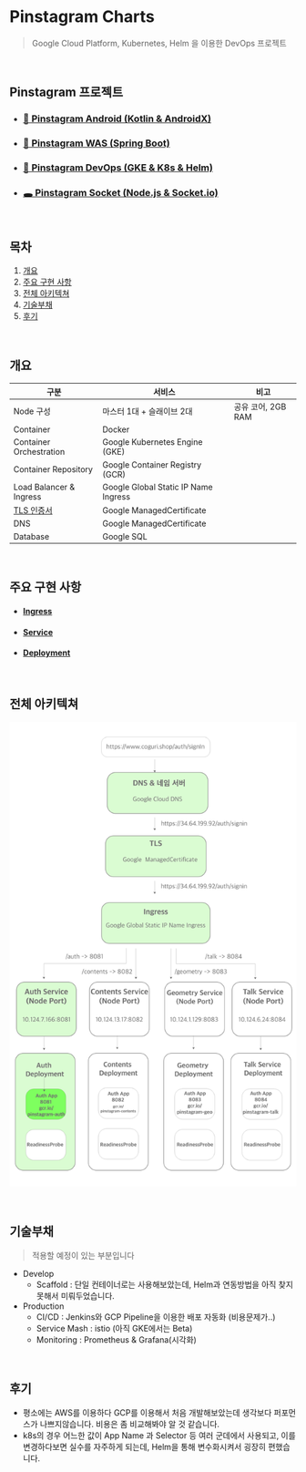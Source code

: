 # Pinstagram Charts

> Google Cloud Platform, Kubernetes, Helm 을 이용한 DevOps 프로젝트

<br>

## Pinstagram 프로젝트

- ### [📱 Pinstagram Android (Kotlin & AndroidX)](https://github.com/banziha104/pinstagram_android)
- ### [🍃 Pinstagram WAS (Spring Boot)](https://github.com/banziha104/pinstagram-was)
- ### [🚚 Pinstagram DevOps (GKE & K8s & Helm)](https://github.com/banziha104/pinstagram_charts)
- ### [🕳 Pinstagram Socket (Node.js & Socket.io)](https://github.com/banziha104/pinstagram_socket)

<br>

## 목차 

1. [개요](#개요)
2. [주요 구현 사항](#주요-구현-사항) 
3. [전체 아키텍쳐](#전체-아키텍쳐)
4. [기술부채](#기술부채)
5. [후기](#후기)


<br>

## 개요

| 구분                      | 서비스                                  | 비고             |
|-------------------------|--------------------------------------|----------------|
| Node 구성                 | 마스터 1대 + 슬래이브 2대                     | 공유 코어, 2GB RAM |
| Container               | Docker                               |                |
| Container Orchestration | Google Kubernetes Engine (GKE)       |                |
| Container Repository    | Google Container Registry (GCR)      |                |
| Load Balancer & Ingress | Google Global Static IP Name Ingress |                |
| [TLS 인증서](https://github.com/banziha104/pinstagram_charts/blob/master/templates/managed_sertificate.yml)             | Google ManagedCertificate            |                |
| DNS                     | Google ManagedCertificate            |                |
| Database                | Google SQL                           |                |

<br>

## 주요 구현 사항

- #### [Ingress](https://github.com/banziha104/pinstagram_charts/blob/master/markdown/01_Ingress.md)
- #### [Service](https://github.com/banziha104/pinstagram_charts/blob/master/markdown/images/02_Service.md)
- #### [Deployment](https://github.com/banziha104/pinstagram_charts/blob/master/markdown/images/03_Deployment.md)

<br>

## 전체 아키텍쳐

![architecture](https://github.com/banziha104/pinstagram_charts/blob/master/markdown/images/architecture.png)

<br>

## 기술부채

> 적용할 예정이 있는 부분입니다

- Develop
  - Scaffold : 단일 컨테이너로는 사용해보았는데, Helm과 연동방법을 아직 찾지 못해서 미뤄두었습니다.
- Production
  - CI/CD : Jenkins와 GCP Pipeline을 이용한 배포 자동화 (비용문제가..)
  - Service Mash : istio (아직 GKE에서는 Beta)
  - Monitoring : Prometheus & Grafana(시각화)

<br>

## 후기

- 평소에는 AWS를 이용하다 GCP를 이용해서 처음 개발해보았는데 생각보다 퍼포먼스가 나쁘지않습니다. 비용은 좀 비교해봐야 알 것 같습니다.
- k8s의 경우 어느한 값이 App Name 과 Selector 등 여러 군데에서 사용되고, 이를 변경하다보면 실수를 자주하게 되는데, Helm을 통해 변수화시켜서 굉장히 편했습니다.
